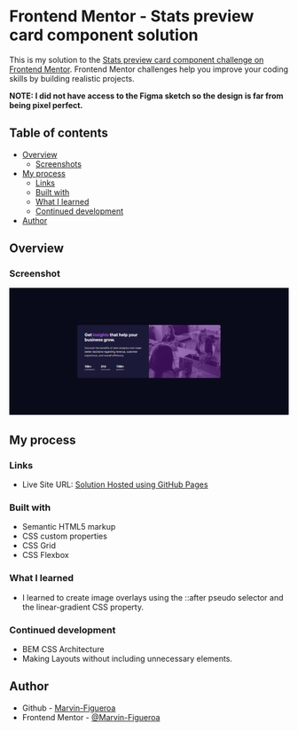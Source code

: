 # Frontend Mentor - Stats preview card component solution

This is my solution to the [Stats preview card component challenge on Frontend Mentor](https://www.frontendmentor.io/challenges/stats-preview-card-component-8JqbgoU62). Frontend Mentor challenges help you improve your coding skills by building realistic projects.

**NOTE: I did not have access to the Figma sketch so the design is far from being pixel perfect.**

## Table of contents

- [Overview](#overview)
  - [Screenshots](#screenshots)
- [My process](#my-process)
  - [Links](#links)
  - [Built with](#built-with)
  - [What I learned](#what-i-learned)
  - [Continued development](#continued-development)
- [Author](#author)

## Overview

### Screenshot

![](./Screenshot.png)

## My process

### Links

- Live Site URL: [Solution Hosted using GitHub Pages](https://marvin-figueroa.github.io/stats-preview-card-component/)

### Built with

- Semantic HTML5 markup
- CSS custom properties
- CSS Grid
- CSS Flexbox

### What I learned

- I learned to create image overlays using the ::after pseudo selector and the linear-gradient CSS property.

### Continued development

- BEM CSS Architecture
- Making Layouts without including unnecessary elements.

## Author

- Github - [Marvin-Figueroa](https://github.com/Marvin-Figueroa)
- Frontend Mentor - [@Marvin-Figueroa](https://www.frontendmentor.io/profile/Marvin-Figueroa)
